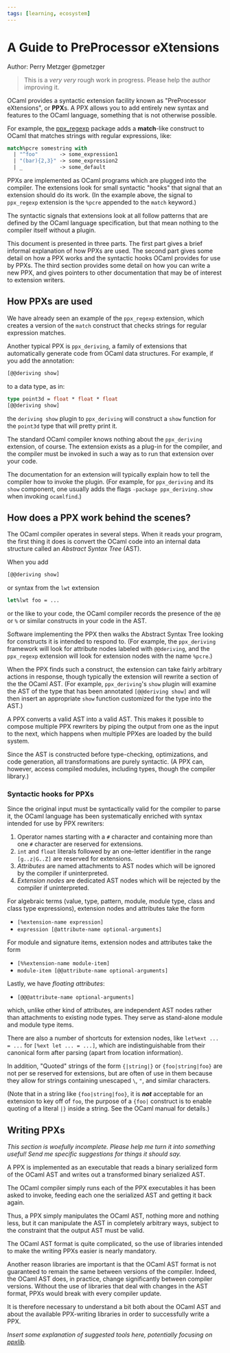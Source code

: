 ```yaml
---
tags: [learning, ecosystem]
---
```


# A Guide to PreProcessor eXtensions

Author: Perry Metzger @pmetzger

> This is a _very very_ rough work in progress. Please help the author
  improving it.

OCaml provides a syntactic extension facility known as "PreProcessor
eXtensions", or **PPX**s. A PPX allows you to add entirely new syntax and
features to the OCaml language, something that is not otherwise possible.

For example, the [ppx_regexp](https://github.com/paurkedal/ppx_regexp)
package adds a **match**-like construct to OCaml that matches strings
with regular expressions, like:

```ocaml
match%pcre somestring with
  | "^foo"       -> some_expression1
  | "(bar){2,3}" -> some_expression2
  | _            -> some_default
```

PPXs are implemented as OCaml programs which are plugged into the
compiler. The extensions look for small syntactic "hooks" that signal
that an extension should do its work. (In the example above, the
signal to `ppx_regexp` extension is the `%pcre` appended to the
`match` keyword.)

The syntactic signals that extensions look at all follow patterns that
are defined by the OCaml language specification, but that mean nothing
to the compiler itself without a plugin.

This document is presented in three parts. The first part gives a
brief informal explanation of how PPXs are used. The second part gives
some detail on how a PPX works and the syntactic hooks OCaml provides
for use by PPXs.  The third section provides some detail on how you
can write a new PPX, and gives pointers to other documentation that may
be of interest to extension writers.

## How PPXs are used

We have already seen an example of the `ppx_regexp` extension, which
creates a version of the `match` construct that checks strings for
regular expression matches.

Another typical PPX is `ppx_deriving`, a family of
extensions that automatically generate code from OCaml data
structures. For example, if you add the annotation:

```ocaml
[@@deriving show]
```

to a data type, as in:

```ocaml
type point3d = float * float * float
[@@deriving show]
```

the `deriving show` plugin to `ppx_deriving` will construct a `show`
function for the `point3d` type that will pretty print it.

The standard OCaml compiler knows nothing about the `ppx_deriving`
extension, of course. The extension exists as a plug-in for the
compiler, and the compiler must be invoked in such a way as to run
that extension over your code.

The documentation for an extension will typically explain how to tell
the compiler how to invoke the plugin. (For example, for
`ppx_deriving` and its `show` component, one usually adds the flags
`-package ppx_deriving.show` when invoking `ocamlfind`.)

## How does a PPX work behind the scenes?

The OCaml compiler operates in several steps. When it reads your
program, the first thing it does is convert the OCaml code into an
internal data structure called an _Abstract Syntax Tree_ (AST).

When you add

```ocaml
[@@deriving show]
```

or syntax from the `lwt` extension

```ocaml
let%lwt foo = ...
```

or the like to your code, the OCaml compiler records the presence of
the `@@` or `%` or similar constructs in your code in the AST.

Software implementing the PPX then walks the Abstract Syntax Tree
looking for constructs it is intended to respond to. (For example,
the `ppx_deriving` framework will look for attribute nodes labeled
with `@@deriving`, and the `ppx_regexp` extension will look for
extension nodes with the name `%pcre`.)

When the PPX finds such a construct, the extension can take fairly
arbitrary actions in response, though typically the extension will
rewrite a section of the the OCaml AST. (For example, `ppx_deriving`'s
`show` plugin will examine the AST of the type that has been annotated
`[@@deriving show]` and will then insert an appropriate `show`
function customized for the type into the AST.)

A PPX converts a valid AST into a valid AST.  This makes it possible to
compose multiple PPX rewriters by piping the output from one as the input to
the next, which happens when multiple PPXes are loaded by the build system.

Since the AST is constructed before type-checking, optimizations, and code
generation, all transformations are purely syntactic. (A PPX can,
however, access compiled modules, including types, though the compiler
library.)

### Syntactic hooks for PPXs

Since the original input must be syntactically valid for the
compiler to parse it, the OCaml language has been systematically
enriched with syntax intended for use by PPX rewriters:

1. Operator names starting with a `#` character and containing more than
   one `#` character are reserved for extensions.
2. `int` and `float` literals followed by an one-letter identifier in
   the range `[g..z|G..Z]` are reserved for extensions.
3. _Attributes_ are named attachments to AST nodes which will be ignored by
   the compiler if uninterpreted.
4. _Extension nodes_ are dedicated AST nodes which will be rejected by the
   compiler if uninterpreted.

For algebraic terms (value, type, pattern, module, module type, class and
class type expressions), extension nodes and attributes take the form

- `[%extension-name expression]`
- `expression [@attribute-name optional-arguments]`

For module and signature items, extension nodes and attributes take the form

- `[%%extension-name module-item]`
- `module-item [@@attribute-name optional-arguments]`

Lastly, we have _floating attributes_:

- `[@@@attribute-name optional-arguments]`

which, unlike other kind of attributes, are independent AST nodes
rather than attachments to existing node types.  They serve as
stand-alone module and module type items.

There are also a number of shortcuts for extension nodes, like `let%ext ...
= ...` for `[%ext let ... = ...]`, which are indistinguishable from their
canonical form after parsing (apart from location information).

In addition, "Quoted" strings of the form `{|string|}` or
`{foo|string|foo}` are not per se reserved for extensions, but are
often of use in them because they allow for strings containing
unescaped `\`, `"`, and similar characters.

(Note that in a string like `{foo|string|foo}`, it is _**not**_
acceptable for an extension to key off of `foo`, the purpose of a
`{foo|` construct is to enable quoting of a literal `|}` inside a
string. See the OCaml manual for details.)

## Writing PPXs

_This section is woefully incomplete. Please help me turn
it into something useful! Send me specific suggestions for things it
should say._

A PPX is implemented as an executable that reads a binary serialized
form of the OCaml AST and writes out a transformed binary serialized
AST.

The OCaml compiler simply runs each of the PPX executables it has
been asked to invoke, feeding each one the serialized AST and getting
it back again.

Thus, a PPX simply manipulates the OCaml AST, nothing more and nothing
less, but it can manipulate the AST in completely arbitrary ways,
subject to the constraint that the output AST must be valid.

The OCaml AST format is quite complicated, so the use of libraries
intended to make the writing PPXs easier is nearly mandatory.

Another reason libraries are important is that the OCaml AST format is
not guaranteed to remain the same between versions of the
compiler. Indeed, the OCaml AST does, in practice, change
significantly between compiler versions. Without the use of libraries
that deal with changes in the AST format, PPXs would break with every
compiler update.

It is therefore necessary to understand a bit both about the OCaml AST
and about the available PPX-writing libraries in order to successfully
write a PPX.

_Insert some explanation of suggested tools here, potentially focusing
on [ppxlib](https://github.com/ocaml-ppx/ppxlib)._
